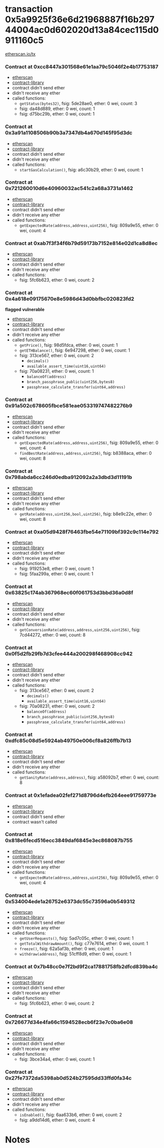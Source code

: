 # transaction 0x5a9925f36e6d21968887f16b29744004ac0d602020d13a84cec115d0911160c5

[etherscan.io/tx](https://etherscan.io/tx/0x5a9925f36e6d21968887f16b29744004ac0d602020d13a84cec115d0911160c5)


### Contract at 0xcc8447a301568e61e1aa79c5046f2e4b17753187

* [etherscan](https://etherscan.io/address/0xcc8447a301568e61e1aa79c5046f2e4b17753187)
* [contract-library](https://contract-library.com/contracts/Ethereum/cc8447a301568e61e1aa79c5046f2e4b17753187)
* contract didn't send ether
* didn't receive any ether
* called functions:
    * `getStatus(bytes32)`, fsig: 5de28ae0, ether: 0 wei, count: 3
    * fsig: da48d889, ether: 0 wei, count: 1
    * fsig: d75bc29b, ether: 0 wei, count: 1


### Contract at 0x3a91a1108506b90b3a7347db4a670d145f95d3dc

* [etherscan](https://etherscan.io/address/0x3a91a1108506b90b3a7347db4a670d145f95d3dc)
* [contract-library](https://contract-library.com/contracts/Ethereum/3a91a1108506b90b3a7347db4a670d145f95d3dc)
* contract didn't send ether
* didn't receive any ether
* called functions:
    * `startGasCalculation()`, fsig: a6c30b29, ether: 0 wei, count: 1


### Contract at 0x721260010d6e40960032ac541c2a68a3731a1462

* [etherscan](https://etherscan.io/address/0x721260010d6e40960032ac541c2a68a3731a1462)
* [contract-library](https://contract-library.com/contracts/Ethereum/721260010d6e40960032ac541c2a68a3731a1462)
* contract didn't send ether
* didn't receive any ether
* called functions:
    * `getExpectedRate(address,address,uint256)`, fsig: 809a9e55, ether: 0 wei, count: 4


### Contract at 0xab7f3f34f6b79d59173b7152e814e02d1ca8d8ec

* [etherscan](https://etherscan.io/address/0xab7f3f34f6b79d59173b7152e814e02d1ca8d8ec)
* [contract-library](https://contract-library.com/contracts/Ethereum/ab7f3f34f6b79d59173b7152e814e02d1ca8d8ec)
* contract didn't send ether
* didn't receive any ether
* called functions:
    * fsig: 5fc6b623, ether: 0 wei, count: 2


### Contract at 0x4a618e09175670e8e5986d43d0bbfbc020823fd2

**flagged vulnerable**

* [etherscan](https://etherscan.io/address/0x4a618e09175670e8e5986d43d0bbfbc020823fd2)
* [contract-library](https://contract-library.com/contracts/Ethereum/4a618e09175670e8e5986d43d0bbfbc020823fd2)
* contract didn't send ether
* didn't receive any ether
* called functions:
    * `getPrice()`, fsig: 98d5fdca, ether: 0 wei, count: 1
    * `getETHBalance()`, fsig: 6e947298, ether: 0 wei, count: 1
    * fsig: 313ce567, ether: 0 wei, count: 2
        * `decimals()`
        * `available_assert_time(uint16,uint64)`
    * fsig: 70a08231, ether: 0 wei, count: 1
        * `balanceOf(address)`
        * `branch_passphrase_public(uint256,bytes8)`
        * `passphrase_calculate_transfer(uint64,address)`


### Contract at 0x91a502c678605fbce581eae053319747482276b9

* [etherscan](https://etherscan.io/address/0x91a502c678605fbce581eae053319747482276b9)
* [contract-library](https://contract-library.com/contracts/Ethereum/91a502c678605fbce581eae053319747482276b9)
* contract didn't send ether
* didn't receive any ether
* called functions:
    * `getExpectedRate(address,address,uint256)`, fsig: 809a9e55, ether: 0 wei, count: 4
    * `findBestRate(address,address,uint256)`, fsig: b8388aca, ether: 0 wei, count: 8


### Contract at 0x798abda6cc246d0edba912092a2a3dbd3d11191b

* [etherscan](https://etherscan.io/address/0x798abda6cc246d0edba912092a2a3dbd3d11191b)
* [contract-library](https://contract-library.com/contracts/Ethereum/798abda6cc246d0edba912092a2a3dbd3d11191b)
* contract didn't send ether
* didn't receive any ether
* called functions:
    * `getRate(address,uint256,bool,uint256)`, fsig: b8e9c22e, ether: 0 wei, count: 8


### Contract at 0xa05d9428f76463fbe54e71109bf392c9c114e792

* [etherscan](https://etherscan.io/address/0xa05d9428f76463fbe54e71109bf392c9c114e792)
* [contract-library](https://contract-library.com/contracts/Ethereum/a05d9428f76463fbe54e71109bf392c9c114e792)
* contract didn't send ether
* didn't receive any ether
* called functions:
    * fsig: 919253e8, ether: 0 wei, count: 1
    * fsig: 5faa299a, ether: 0 wei, count: 1


### Contract at 0x63825c174ab367968ec60f061753d3bbd36a0d8f

* [etherscan](https://etherscan.io/address/0x63825c174ab367968ec60f061753d3bbd36a0d8f)
* [contract-library](https://contract-library.com/contracts/Ethereum/63825c174ab367968ec60f061753d3bbd36a0d8f)
* contract didn't send ether
* didn't receive any ether
* called functions:
    * `getConversionRate(address,address,uint256,uint256)`, fsig: 7cd44272, ether: 0 wei, count: 8


### Contract at 0x0f5d2fb29fb7d3cfee444a200298f468908cc942

* [etherscan](https://etherscan.io/address/0x0f5d2fb29fb7d3cfee444a200298f468908cc942)
* [contract-library](https://contract-library.com/contracts/Ethereum/0f5d2fb29fb7d3cfee444a200298f468908cc942)
* contract didn't send ether
* didn't receive any ether
* called functions:
    * fsig: 313ce567, ether: 0 wei, count: 2
        * `decimals()`
        * `available_assert_time(uint16,uint64)`
    * fsig: 70a08231, ether: 0 wei, count: 2
        * `balanceOf(address)`
        * `branch_passphrase_public(uint256,bytes8)`
        * `passphrase_calculate_transfer(uint64,address)`


### Contract at 0xdfc85c08d5e5924ab49750e006cf8a826ffb7b13

* [etherscan](https://etherscan.io/address/0xdfc85c08d5e5924ab49750e006cf8a826ffb7b13)
* [contract-library](https://contract-library.com/contracts/Ethereum/dfc85c08d5e5924ab49750e006cf8a826ffb7b13)
* contract didn't send ether
* didn't receive any ether
* called functions:
    * `getSanityRate(address,address)`, fsig: a58092b7, ether: 0 wei, count: 8


### Contract at 0x1efadea02fef271d8796d4efb264eee91759773e

* [etherscan](https://etherscan.io/address/0x1efadea02fef271d8796d4efb264eee91759773e)
* [contract-library](https://contract-library.com/contracts/Ethereum/1efadea02fef271d8796d4efb264eee91759773e)
* contract didn't send ether
* contract wasn't called


### Contract at 0x818e6fecd516ecc3849daf6845e3ec868087b755

* [etherscan](https://etherscan.io/address/0x818e6fecd516ecc3849daf6845e3ec868087b755)
* [contract-library](https://contract-library.com/contracts/Ethereum/818e6fecd516ecc3849daf6845e3ec868087b755)
* contract didn't send ether
* didn't receive any ether
* called functions:
    * `getExpectedRate(address,address,uint256)`, fsig: 809a9e55, ether: 0 wei, count: 4


### Contract at 0x534004ede1a26752e6373dc55c73596a0b549312

* [etherscan](https://etherscan.io/address/0x534004ede1a26752e6373dc55c73596a0b549312)
* [contract-library](https://contract-library.com/contracts/Ethereum/534004ede1a26752e6373dc55c73596a0b549312)
* contract didn't send ether
* didn't receive any ether
* called functions:
    * `getUserRequests()`, fsig: 5ad7c05c, ether: 0 wei, count: 1
    * `getTotalWithdrawAmount()`, fsig: c77e7614, ether: 0 wei, count: 1
    * `freeze()`, fsig: 62a5af3b, ether: 0 wei, count: 1
    * `withdraw(address)`, fsig: 51cff8d9, ether: 0 wei, count: 1


### Contract at 0x7b48cc0e7f2bd9f2ca17881758fb2dfcd839ba4c

* [etherscan](https://etherscan.io/address/0x7b48cc0e7f2bd9f2ca17881758fb2dfcd839ba4c)
* [contract-library](https://contract-library.com/contracts/Ethereum/7b48cc0e7f2bd9f2ca17881758fb2dfcd839ba4c)
* contract didn't send ether
* didn't receive any ether
* called functions:
    * fsig: 5fc6b623, ether: 0 wei, count: 2


### Contract at 0x726677d34e4fa66c1594528ecb6f23e7c0ba6e08

* [etherscan](https://etherscan.io/address/0x726677d34e4fa66c1594528ecb6f23e7c0ba6e08)
* [contract-library](https://contract-library.com/contracts/Ethereum/726677d34e4fa66c1594528ecb6f23e7c0ba6e08)
* contract didn't send ether
* didn't receive any ether
* called functions:
    * fsig: 3bce34a4, ether: 0 wei, count: 1


### Contract at 0x27fe7372da5398ab0d524b27595dd33ffd0fa34c

* [etherscan](https://etherscan.io/address/0x27fe7372da5398ab0d524b27595dd33ffd0fa34c)
* [contract-library](https://contract-library.com/contracts/Ethereum/27fe7372da5398ab0d524b27595dd33ffd0fa34c)
* contract didn't send ether
* didn't receive any ether
* called functions:
    * `isEnabled()`, fsig: 6aa633b6, ether: 0 wei, count: 2
    * fsig: a9dd14d6, ether: 0 wei, count: 4

# Notes

